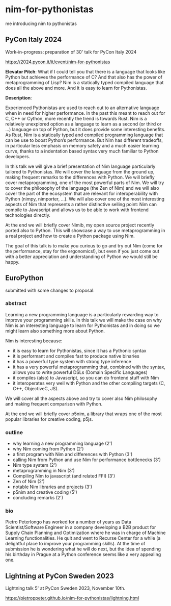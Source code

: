 # nim-for-pythonistas

me introducing nim to pythonistas

## PyCon Italy 2024

Work-in-progress: preparation of 30' talk for PyCon Italy 2024

https://2024.pycon.it/it/event/nim-for-pythonistas

**Elevator Pitch**: What if I could tell you that there is a language that looks like Python but achieves the performance of C? And that also has the power of metaprogramming of Lisp? Nim is a statically typed compiled language that does all the above and more. And it is easy to learn for Pythonistas.

**Description**:

Experienced Pythonistas are used to reach out to an alternative language when in need for higher performance. In the past this meant to reach out for C, C++ or Cython, more recently the trend is towards Rust. Nim is a relatively unexplored option as a language to learn as a second (or third or …) language on top of Python, but it does provide some interesting benefits.
As Rust, Nim is a statically typed and compiled programming language that can be use to boost Python’s performance. But Nim has different tradeoffs, in particular less emphasis on memory safety and a much easier learning curve, thanks to a indentation based syntax very much familiar to Python developers. 

In this talk we will give a brief presentation of Nim language particularly tailored to Pythonistas. We will cover the language from the ground up, making frequent remarks to the differences with Python. We will briefly cover metaprogramming, one of the most powerful parts of Nim. We will try to cover the philosophy of the language (the Zen of Nim) and we will also cover the part of the ecosystem that are relevant for interoperability with Python (nimpy, nimporter, …).
We will also cover one of the most interesting aspects of Nim that represents a rather distinctive selling point: Nim can compile to Javascript and allows us to be able to work with frontend technologies directly.

At the end we will briefly cover Nimib, my open source project recently ported also to Python. This will showcase a way to use metaprogramming in a real project and how to create a Python package using Nim.

The goal of this talk is to make you curious to go and try out Nim (come for the performance, stay for the ergonomics!), but even if you just come out with a better appreciation and understanding of Python we would still be happy.

## EuroPython

submitted with some changes to proposal:

### abstract 

Learning a new programming language is a particularly rewarding way to improve your programming skills. In this talk we will make the case on why Nim is an interesting language to learn for Pythonistas and in doing so we might learn also something more about Python.

Nim is interesting because:
- it is easy to learn for Pythonistas, since it has a Pythonic syntax
- it is performant and compiles fast to produce native binaries
- it has a powerful type system with strong type inference
- it has a very powerful metaprogramming that, combined with the syntax, allows you to write powerful DSLs (Domain Specific Languages)
- it compiles (also) to Javascript, so you can do frontend stuff with Nim
- it interoperates very well with Python and the other compiling targets (C, C++, ObjectiveC, JS).

We will cover all the aspects above and try to cover also Nim philosophy and making frequent comparison with Python.

At the end we will briefly cover p5nim, a library that wraps one of the most popular libraries for creative coding, p5js.

### outline

- why learning a new programming language (2')
- why Nim coming from Python (2')
- a first program with Nim and differences with Python (3')
- calling Nim from Python and use Nim for performance bottlenecks (3')
- Nim type system (2')
- metaprogramming in Nim (3')
- Compiling Nim to javascript (and related FFI) (3')
- Zen of Nim (2')
- notable Nim libraries and projects (3')
- p5nim and creative coding (5')
- concluding remarks (2')

### bio

Pietro Peterlongo has worked for a number of years as Data Scientist/Software Engineer in a company developing a B2B product for Supply Chain Planning and Optimization where he was in charge of Machine Learning functionalities. He quit and went to Recurse Center for a while (a delightful place to improve your programming skills). At the time of submission he is wondering what he will do next, but the idea of spending his birthday in Prague at a Python conference seems like a very appealing one.

## Lightning at PyCon Sweden 2023

Lightning talk 5' at PyCon Sweden 2023, November 10th.

https://pietroppeter.github.io/nim-for-pythonistas/lightning.html
